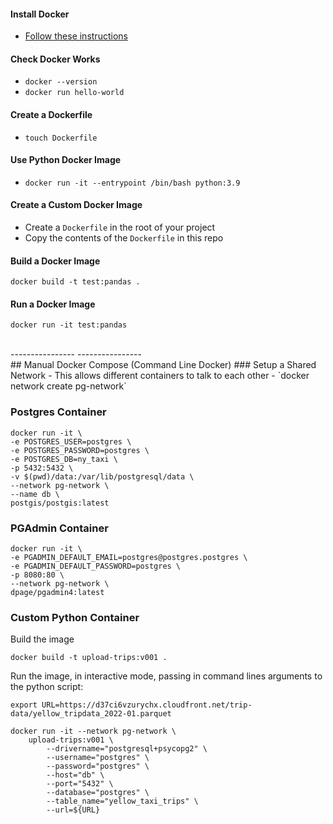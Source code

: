 #### Install Docker
- [Follow these instructions](https://docs.docker.com/install/)

#### Check Docker Works
- `docker --version`
- `docker run hello-world`

#### Create a Dockerfile
- `touch Dockerfile`

#### Use Python Docker Image
- `docker run -it --entrypoint /bin/bash python:3.9`

#### Create a Custom Docker Image
- Create a `Dockerfile` in the root of your project
- Copy the contents of the `Dockerfile` in this repo

#### Build a Docker Image
`docker build -t test:pandas .`

#### Run a Docker Image
`docker run -it test:pandas`

<br>
----------------
----------------
<br>
## Manual Docker Compose (Command Line Docker)
### Setup a Shared Network
- This allows different containers to talk to each other
- `docker network create pg-network`

### Postgres Container
```
docker run -it \
-e POSTGRES_USER=postgres \
-e POSTGRES_PASSWORD=postgres \
-e POSTGRES_DB=ny_taxi \
-p 5432:5432 \
-v $(pwd)/data:/var/lib/postgresql/data \
--network pg-network \
--name db \
postgis/postgis:latest
```

### PGAdmin Container
```
docker run -it \
-e PGADMIN_DEFAULT_EMAIL=postgres@postgres.postgres \
-e PGADMIN_DEFAULT_PASSWORD=postgres \
-p 8080:80 \
--network pg-network \
dpage/pgadmin4:latest
```

### Custom Python Container
Build the image 
```
docker build -t upload-trips:v001 .
```

Run the image, in interactive mode, passing in command lines arguments to the python script:
```
export URL=https://d37ci6vzurychx.cloudfront.net/trip-data/yellow_tripdata_2022-01.parquet

docker run -it --network pg-network \
    upload-trips:v001 \
        --drivername="postgresql+psycopg2" \
        --username="postgres" \
        --password="postgres" \
        --host="db" \
        --port="5432" \
        --database="postgres" \
        --table_name="yellow_taxi_trips" \
        --url=${URL}
```
